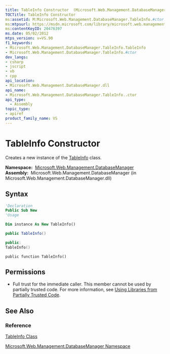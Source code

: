 ```yaml
---
title: TableInfo Constructor  (Microsoft.Web.Management.DatabaseManager)
TOCTitle: TableInfo Constructor
ms:assetid: M:Microsoft.Web.Management.DatabaseManager.TableInfo.#ctor
ms:mtpsurl: https://msdn.microsoft.com/library/microsoft.web.management.databasemanager.tableinfo.tableinfo(v=VS.90)
ms:contentKeyID: 20476397
ms.date: 05/02/2012
mtps_version: v=VS.90
f1_keywords:
- Microsoft.Web.Management.DatabaseManager.TableInfo.TableInfo
- Microsoft.Web.Management.DatabaseManager.TableInfo.#ctor
dev_langs:
- csharp
- jscript
- vb
- cpp
api_location:
- Microsoft.Web.Management.DatabaseManager.dll
api_name:
- Microsoft.Web.Management.DatabaseManager.TableInfo..ctor
api_type:
  - Assembly
topic_type:
- apiref
product_family_name: VS
---
```


# TableInfo Constructor

Creates a new instance of the [TableInfo](tableinfo-class-microsoft-web-management-databasemanager.md) class.

**Namespace:**  [Microsoft.Web.Management.DatabaseManager](microsoft-web-management-databasemanager-namespace.md)  
**Assembly:**  Microsoft.Web.Management.DatabaseManager (in Microsoft.Web.Management.DatabaseManager.dll)

## Syntax

```vb
'Declaration
Public Sub New
'Usage

Dim instance As New TableInfo()
```

```csharp
public TableInfo()
```

```cpp
public:
TableInfo()
```

```jscript
public function TableInfo()
```

## Permissions

  - Full trust for the immediate caller. This member cannot be used by partially trusted code. For more information, see [Using Libraries from Partially Trusted Code](https://msdn.microsoft.com/library/8skskf63).

## See Also

### Reference

[TableInfo Class](tableinfo-class-microsoft-web-management-databasemanager.md)

[Microsoft.Web.Management.DatabaseManager Namespace](microsoft-web-management-databasemanager-namespace.md)

